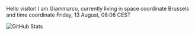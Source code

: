 Hello visitor! I am Giammarco, currently living in space coordinate Brussels and time coordinate Friday, 13 August, 08:06 CEST

![GitHub Stats](https://github-readme-stats.vercel.app/api?username=grcasanova)
